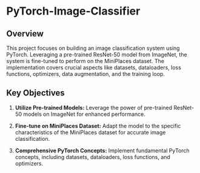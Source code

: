 # PyTorch-Image-Classifier

## Overview

This project focuses on building an image classification system using PyTorch. Leveraging a pre-trained ResNet-50 model from ImageNet, the system is fine-tuned to perform on the MiniPlaces dataset. The implementation covers crucial aspects like datasets, dataloaders, loss functions, optimizers, data augmentation, and the training loop.


## Key Objectives

1. **Utilize Pre-trained Models:** Leverage the power of pre-trained ResNet-50 models on ImageNet for enhanced performance.

2. **Fine-tune on MiniPlaces Dataset:** Adapt the model to the specific characteristics of the MiniPlaces dataset for accurate image classification.

3. **Comprehensive PyTorch Concepts:** Implement fundamental PyTorch concepts, including datasets, dataloaders, loss functions, and optimizers.


